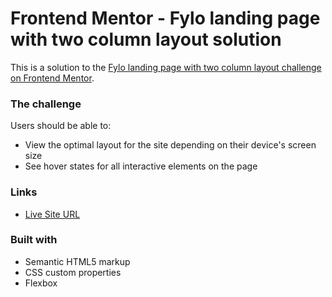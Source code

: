 # Frontend Mentor - Fylo landing page with two column layout solution

This is a solution to the [Fylo landing page with two column layout challenge on Frontend Mentor](https://www.frontendmentor.io/challenges/fylo-landing-page-with-two-column-layout-5ca5ef041e82137ec91a50f5).

### The challenge

Users should be able to:

- View the optimal layout for the site depending on their device's screen size
- See hover states for all interactive elements on the page

### Links

- [Live Site URL](https://emanradwan11499.github.io/Fylo-Landing-Page-With-Curved-Section/)

### Built with

- Semantic HTML5 markup
- CSS custom properties
- Flexbox
